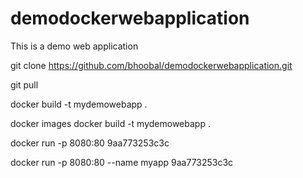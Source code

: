# demodockerwebapplication

This is a demo web application


git clone https://github.com/bhoobal/demodockerwebapplication.git


git pull

docker build -t mydemowebapp .

docker images
docker build -t mydemowebapp .

docker run -p 8080:80 9aa773253c3c

docker run -p 8080:80 --name myapp 9aa773253c3c

